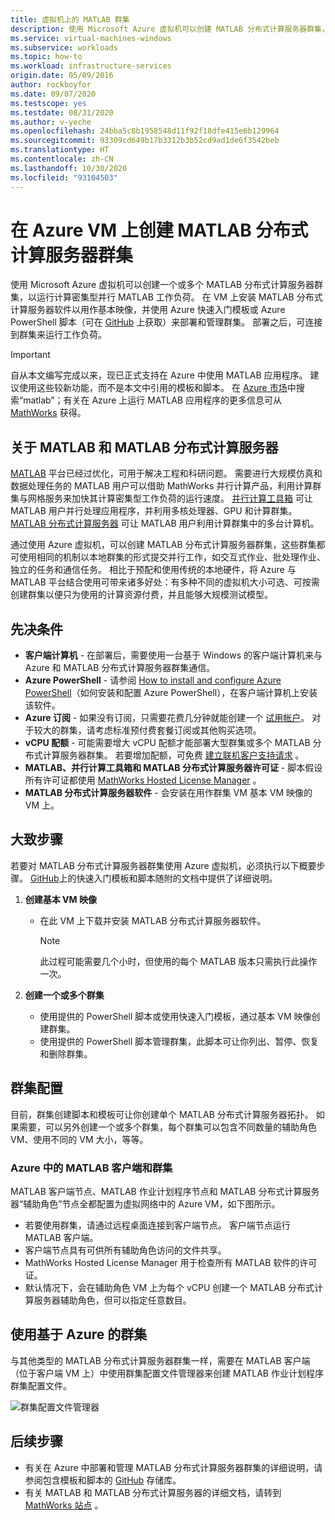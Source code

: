 ```yaml
---
title: 虚拟机上的 MATLAB 群集
description: 使用 Microsoft Azure 虚拟机可以创建 MATLAB 分布式计算服务器群集，以运行计算密集型并行 MATLAB 工作负荷。
ms.service: virtual-machines-windows
ms.subservice: workloads
ms.topic: how-to
ms.workload: infrastructure-services
origin.date: 05/09/2016
author: rockboyfor
ms.date: 09/07/2020
ms.testscope: yes
ms.testdate: 08/31/2020
ms.author: v-yeche
ms.openlocfilehash: 24bba5c8b1958548d11f92f18dfe415e6b129964
ms.sourcegitcommit: 93309cd649b17b3312b3b52cd9ad1de6f3542beb
ms.translationtype: HT
ms.contentlocale: zh-CN
ms.lasthandoff: 10/30/2020
ms.locfileid: "93104503"
---
```

# <a name="create-matlab-distributed-computing-server-clusters-on-azure-vms"></a>在 Azure VM 上创建 MATLAB 分布式计算服务器群集
使用 Microsoft Azure 虚拟机可以创建一个或多个 MATLAB 分布式计算服务器群集，以运行计算密集型并行 MATLAB 工作负荷。 在 VM 上安装 MATLAB 分布式计算服务器软件以用作基本映像，并使用 Azure 快速入门模板或 Azure PowerShell 脚本（可在 [GitHub](https://github.com/Azure/azure-quickstart-templates/tree/master/matlab-cluster) 上获取）来部署和管理群集。 部署之后，可连接到群集来运行工作负荷。

> [!IMPORTANT]
> 自从本文编写完成以来，现已正式支持在 Azure 中使用 MATLAB 应用程序。 建议使用这些较新功能，而不是本文中引用的模板和脚本。 在 [Azure 市场](https://market.azure.cn/marketplace/)中搜索“matlab”；有关在 Azure 上运行 MATLAB 应用程序的更多信息可从 [MathWorks](https://www.mathworks.com/solutions/cloud.html#public-cloud) 获得。

## <a name="about-matlab-and-matlab-distributed-computing-server"></a>关于 MATLAB 和 MATLAB 分布式计算服务器
[MATLAB](https://www.mathworks.com/products/matlab/) 平台已经过优化，可用于解决工程和科研问题。 需要进行大规模仿真和数据处理任务的 MATLAB 用户可以借助 MathWorks 并行计算产品，利用计算群集与网格服务来加快其计算密集型工作负荷的运行速度。 [并行计算工具箱](https://www.mathworks.com/products/parallel-computing/) 可让 MATLAB 用户并行处理应用程序，并利用多核处理器、GPU 和计算群集。 [MATLAB 分布式计算服务器](https://www.mathworks.com/products/distriben/) 可让 MATLAB 用户利用计算群集中的多台计算机。

通过使用 Azure 虚拟机，可以创建 MATLAB 分布式计算服务器群集，这些群集都可使用相同的机制以本地群集的形式提交并行工作，如交互式作业、批处理作业、独立的任务和通信任务。 相比于预配和使用传统的本地硬件，将 Azure 与 MATLAB 平台结合使用可带来诸多好处：有多种不同的虚拟机大小可选、可按需创建群集以便只为使用的计算资源付费，并且能够大规模测试模型。  

## <a name="prerequisites"></a>先决条件
* **客户端计算机** - 在部署后，需要使用一台基于 Windows 的客户端计算机来与 Azure 和 MATLAB 分布式计算服务器群集通信。
* **Azure PowerShell** - 请参阅 [How to install and configure Azure PowerShell](https://docs.microsoft.com/powershell/azure/)（如何安装和配置 Azure PowerShell），在客户端计算机上安装该软件。
* **Azure 订阅** - 如果没有订阅，只需要花费几分钟就能创建一个 [试用帐户](https://www.azure.cn/pricing/1rmb-trial/)。 对于较大的群集，请考虑标准预付费套餐订阅或其他购买选项。
* **vCPU 配额** - 可能需要增大 vCPU 配额才能部署大型群集或多个 MATLAB 分布式计算服务器群集。 若要增加配额，可免费 [建立联机客户支持请求](https://azure.microsoft.com/blog/2014/06/04/azure-limits-quotas-increase-requests/) 。
* **MATLAB、并行计算工具箱和 MATLAB 分布式计算服务器许可证** - 脚本假设所有许可证都使用 [MathWorks Hosted License Manager](https://www.mathworks.com/help/install/license-management.html) 。  
* **MATLAB 分布式计算服务器软件** - 会安装在用作群集 VM 基本 VM 映像的 VM 上。

## <a name="high-level-steps"></a>大致步骤
若要对 MATLAB 分布式计算服务器群集使用 Azure 虚拟机，必须执行以下概要步骤。 [GitHub](https://github.com/Azure/azure-quickstart-templates/tree/master/matlab-cluster)上的快速入门模板和脚本随附的文档中提供了详细说明。

1. **创建基本 VM 映像**  

    * 在此 VM 上下载并安装 MATLAB 分布式计算服务器软件。

        > [!NOTE]
        > 此过程可能需要几个小时，但使用的每个 MATLAB 版本只需执行此操作一次。   
        >
        >
2. **创建一个或多个群集**  

    * 使用提供的 PowerShell 脚本或使用快速入门模板，通过基本 VM 映像创建群集。   
    * 使用提供的 PowerShell 脚本管理群集，此脚本可让你列出、暂停、恢复和删除群集。

## <a name="cluster-configurations"></a>群集配置
目前，群集创建脚本和模板可让你创建单个 MATLAB 分布式计算服务器拓扑。 如果需要，可以另外创建一个或多个群集，每个群集可以包含不同数量的辅助角色 VM、使用不同的 VM 大小，等等。

### <a name="matlab-client-and-cluster-in-azure"></a>Azure 中的 MATLAB 客户端和群集
MATLAB 客户端节点、MATLAB 作业计划程序节点和 MATLAB 分布式计算服务器“辅助角色”节点全都配置为虚拟网络中的 Azure VM，如下图所示。

* 若要使用群集，请通过远程桌面连接到客户端节点。 客户端节点运行 MATLAB 客户端。
* 客户端节点具有可供所有辅助角色访问的文件共享。
* MathWorks Hosted License Manager 用于检查所有 MATLAB 软件的许可证。
* 默认情况下，会在辅助角色 VM 上为每个 vCPU 创建一个 MATLAB 分布式计算服务器辅助角色，但可以指定任意数目。

## <a name="use-an-azure-based-cluster"></a>使用基于 Azure 的群集
与其他类型的 MATLAB 分布式计算服务器群集一样，需要在 MATLAB 客户端（位于客户端 VM 上）中使用群集配置文件管理器来创建 MATLAB 作业计划程序群集配置文件。

![群集配置文件管理器](./media/matlab-mdcs-cluster/cluster_profile_manager.png)

## <a name="next-steps"></a>后续步骤
* 有关在 Azure 中部署和管理 MATLAB 分布式计算服务器群集的详细说明，请参阅包含模板和脚本的 [GitHub](https://github.com/Azure/azure-quickstart-templates/tree/master/matlab-cluster) 存储库。
* 有关 MATLAB 和 MATLAB 分布式计算服务器的详细文档，请转到 [MathWorks 站点](https://www.mathworks.com/) 。

<!-- Update_Description: update meta properties, wording update, update link -->